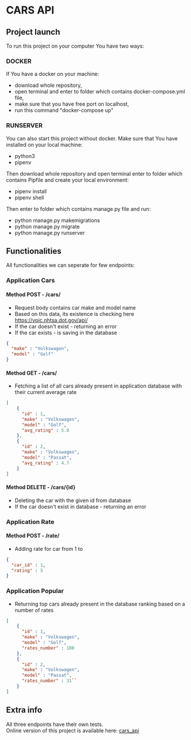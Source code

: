 # CARS API

## Project launch
To run this project on your computer You have two ways:
  
### DOCKER
If You have a docker on your machine:
- download whole repository, 
- open terminal and enter to folder which contains docker-compose.yml file,
- make sure that you have free port on localhost,
- run this command "docker-compose up"

### RUNSERVER
You can also start this project without docker. Make sure that You have installed on your local machine:
- python3
- pipenv  

Then download whole repository and open terminal enter to folder which contains Pipfile and create your local environment:
- pipenv install  
- pipenv shell

Then enter to folder which contains manage.py file and run:
- python manage.py makemigrations
- python manage.py migrate
- python manage.py runserver


## Functionalities

All functionalities we can seperate for few endpoints:

### Application Cars

#### Method POST - /cars/

- Request body contains car make and model name
- Based on this data, its existence is checking here https://vpic.nhtsa.dot.gov/api/
- If the car doesn't exist - returning an error
- If the car exists - is saving in the database

```json
{
  "make" : "Volkswagen",
  "model" : "Golf"
}
```

#### Method GET - /cars/

- Fetching a list of all cars already present in application database with their current average rate

```json
[
    {
      "id" : 1,
      "make" : "Volkswagen",
      "model" : "Golf",
      "avg_rating" : 5.0
    },
    {
      "id" : 2,
      "make" : "Volkswagen",
      "model" : "Passat",
      "avg_rating" : 4.7
    }
]

```

#### Method DELETE - /cars/{id}

- Deleting the car with the given id from database
- If the car doesn't exist in database - returning an error

### Application Rate

#### Method POST - /rate/

- Adding rate for car from 1 to 

```json
{
  "car_id" : 1,
  "rating" : 5
}
```
  
### Application Popular
- Returning top cars already present in the database ranking based on a number of rates

```json
[
    {
      "id" : 1,
      "make" : "Volkswagen",
      "model" : "Golf",
      "rates_number" : 100
    },
    {
      "id" : 2,
      "make" : "Volkswagen",
      "model" : "Passat",
      "rates_number" : 31``
    }
]

```

## Extra info

All three endpoints have their own tests.  
Online version of this project is available here: <a href="http://dk-cars.herokuapp.com/">cars_api</a> 
